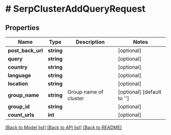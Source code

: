 # # SerpClusterAddQueryRequest

## Properties

Name | Type | Description | Notes
------------ | ------------- | ------------- | -------------
**post_back_url** | **string** |  | [optional]
**query** | **string** |  | [optional]
**country** | **string** |  | [optional]
**language** | **string** |  | [optional]
**location** | **string** |  | [optional]
**group_name** | **string** | Group name of cluster | [optional] [default to '']
**group_id** | **string** |  | [optional]
**count_urls** | **int** |  | [optional]

[[Back to Model list]](../../README.md#models) [[Back to API list]](../../README.md#endpoints) [[Back to README]](../../README.md)
